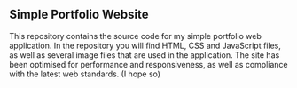 ## Simple Portfolio Website
This repository contains the source code for my simple portfolio web application.
In the repository you will find HTML, CSS and JavaScript files, as well as several image files that are used in the application.
The site has been optimised for performance and responsiveness, as well as compliance with the latest web standards. (I hope so)